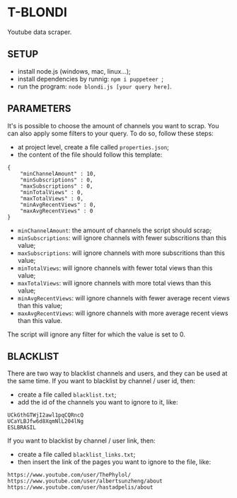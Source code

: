 # T-BLONDI

Youtube data scraper.

## SETUP

- install node.js (windows, mac, linux...);
- install dependencies by runnig: `npm i puppeteer `;
- run the program: `node blondi.js [your query here]`.

## PARAMETERS

It's is possible to choose the amount of channels you want to scrap. You can also apply some filters to your query. To do so, follow these steps:

- at project level, create a file called `properties.json`;
- the content of the file should follow this template:
```
{
    "minChannelAmount" : 10,
    "minSubscriptions" : 0,
    "maxSubscriptions" : 0,
    "minTotalViews" : 0,
    "maxTotalViews" : 0,
    "minAvgRecentViews" : 0,
    "maxAvgRecentViews" : 0
}
```

- `minChannelAmount`: the amount of channels the script should scrap;
- `minSubscriptions`: will ignore channels with fewer subscritions than this value;
- `maxSubscriptions`: will ignore channels with more subscritions than this value;
- `minTotalViews`: will ignore channels with fewer total views than this value;
- `maxTotalViews`: will ignore channels with more total views than this value;
- `minAvgRecentViews`: will ignore channels with fewer average recent views than this value;
- `maxAvgRecentViews`: will ignore channels with more average recent views than this value.

The script will ignore any filter for which the value is set to 0.


## BLACKLIST

There are two way to blacklist channels and users, and they can be used at the same time.
If you want to blacklist by channel / user id, then:

- create a file called `blacklist.txt`;
- add the id of the channels you want to ignore to it, like:
```
UCkGthGTWjI2awl1pqCQRncQ
UCaYLBJfw6d8XqmNlL204lNg
ESLBRASIL
```

If you want to blacklist by channel / user link, then:

- create a file called `blacklist_links.txt`;
- then insert the link of the pages you want to ignore to the file, like:
```
https://www.youtube.com/user/ThePhylol/
https://www.youtube.com/user/albertsunzheng/about
https://www.youtube.com/user/hastadpelis/about
```